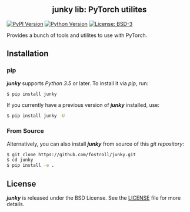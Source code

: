 <h2 align="center">junky lib: PyTorch utilites</h2>

[![PyPI Version](https://img.shields.io/pypi/v/junky?color=blue)](https://pypi.org/project/junky/)
[![Python Version](https://img.shields.io/pypi/pyversions/junky?color=blue)](https://www.python.org/)
[![License: BSD-3](https://img.shields.io/badge/License-BSD-brightgreen.svg)](https://opensource.org/licenses/BSD-3-Clause)

Provides a bunch of tools and utilites to use with PyTorch.

## Installation

### pip

***junky*** supports *Python 3.5* or later. To install it via *pip*, run:
```sh
$ pip install junky
```

If you currently have a previous version of ***junky*** installed, use:
```sh
$ pip install junky -U
```

### From Source

Alternatively, you can also install ***junky*** from source of this *git
repository*:
```sh
$ git clone https://github.com/fostroll/junky.git
$ cd junky
$ pip install -e .
```

## License

***junky*** is released under the BSD License. See the
[LICENSE](https://github.com/fostroll/junky/blob/master/LICENSE) file for more
details.
